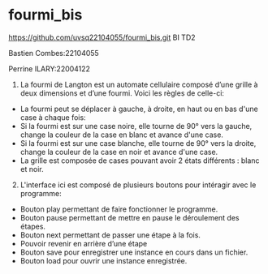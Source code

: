 
# fourmi_bis

https://github.com/uvsq22104055/fourmi_bis.git
BI TD2

Bastien Combes:22104055

Perrine ILARY:22004122

1. La fourmi de Langton est un automate cellulaire composé d’une grille à deux dimensions et d’une fourmi.
Voici les règles de celle-ci:
* La fourmi peut se déplacer à gauche, à droite, en haut ou en bas d'une case à chaque fois:
* Si la fourmi est sur une case noire, elle tourne de 90° vers la gauche, change la couleur de la case en blanc et avance d'une case.
* Si la fourmi est sur une case blanche, elle tourne de 90° vers la droite, change la couleur de la case en noir et avance d'une case.
* La grille est composée de cases pouvant avoir 2 états différents : blanc et noir.

2. L'interface ici est composé de plusieurs boutons pour intéragir avec le programme:

* Bouton play permettant de faire fonctionner le programme.
* Bouton pause permettant de mettre en pause le déroulement des étapes.
* Bouton next permettant de passer une étape à la fois.
* Pouvoir revenir en arrière d’une étape
* Bouton save pour enregistrer une instance en cours dans un fichier.
* Bouton load pour ouvrir une instance enregistrée.
